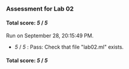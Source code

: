 ### Assessment for Lab 02

#### Total score: _5_ / _5_

Run on September 28, 20:15:49 PM.

+  _5_ / _5_ : Pass: Check that file "lab02.ml" exists.

#### Total score: _5_ / _5_

